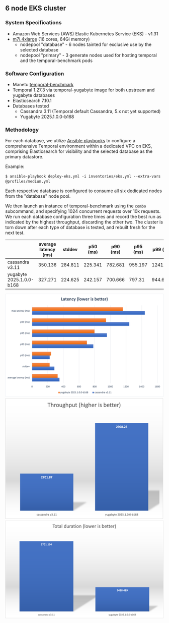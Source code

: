 ## 6 node EKS cluster

### System Specifications

- Amazon Web Services (AWS) Elastic Kubernetes Service (EKS) - v1.31
- [m7i.4xlarge](https://aws.amazon.com/ec2/instance-types/m7i/) (16 cores, 64Gi memory)
    - nodepool "database" - 6 nodes tainted for exclusive use by the selected database
    - nodepool "primary" - 3 generate nodes used for hosting temporal and the temporal-benchmark pods

### Software Configuration

- Manetu [temporal-benchmark](https://github.com/manetu/temporal-benchmark)
- Temporal 1.27.3 via temporal-yugabyte image for both upstream and yugabyte databases
- Elasticsearch 7.10.1
- Databases tested
    - Cassandra 3.11 (Temporal default Cassandra, 5.x not yet supported)
    - Yugabyte 2025.1.0.0-b168

### Methodology

For each database, we utilize [Ansible playbooks](./ansible) to configure a comprehensive Temporal environment within a dedicated VPC on EKS, comprising Elasticsearch for visibility and the selected database as the primary datastore.

Example:
```
$ ansible-playbook deploy-eks.yml -i inventories/eks.yml --extra-vars @profiles/medium.yml
```

Each respective database is configured to consume all six dedicated nodes from the "database" node pool.

We then launch an instance of temporal-benchmark using the `combo` subcommand, and specifying 1024 concurrent requests over 10k requests.  We run each database configuration three times and record the best run as indicated by the highest throughput, discarding the other two.  The cluster is torn down after each type of database is tested, and rebuilt fresh for the next test.

|                          | average latency (ms) | stddev  | p50 (ms) | p90 (ms) | p95 (ms) | p99 (ms) | max latency (ms) | total duration (ms) | workflows/s |
| ------------------------ | -------------------- | ------- | -------- | -------- | -------- | -------- | ---------------- | ------------------- | ----------- |
| cassandra v3.11          | 350.136              | 284.811 | 225.341  | 782.681  | 955.197  | 1241.132 | 1439.328         | 3701.134            | 2701.87     |
| yugabyte 2025.1.0.0-b168 | 327.271              | 224.625 | 242.157  | 700.666  | 797.31   | 944.669  | 1158.571         | 3438.489            | 2908.25     |

![Latency](./images/latency.png)
![Throughput](./images/throughput.png)
![Duration](./images/duration.png)